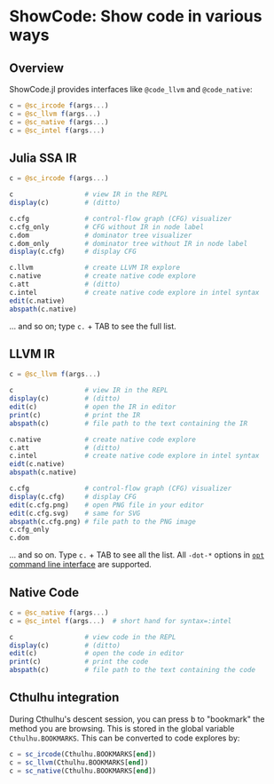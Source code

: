# ShowCode: Show code in various ways

## Overview

ShowCode.jl provides interfaces like `@code_llvm` and `@code_native`:

```julia
c = @sc_ircode f(args...)
c = @sc_llvm f(args...)
c = @sc_native f(args...)
c = @sc_intel f(args...)
```

## Julia SSA IR

```julia
c = @sc_ircode f(args...)

c                  # view IR in the REPL
display(c)         # (ditto)

c.cfg              # control-flow graph (CFG) visualizer
c.cfg_only         # CFG without IR in node label
c.dom              # dominator tree visualizer
c.dom_only         # dominator tree without IR in node label
display(c.cfg)     # display CFG

c.llvm             # create LLVM IR explore
c.native           # create native code explore
c.att              # (ditto)
c.intel            # create native code explore in intel syntax
edit(c.native)
abspath(c.native)
```

... and so on; type `c.` + TAB to see the full list.

## LLVM IR

```julia
c = @sc_llvm f(args...)

c                  # view IR in the REPL
display(c)         # (ditto)
edit(c)            # open the IR in editor
print(c)           # print the IR
abspath(c)         # file path to the text containing the IR

c.native           # create native code explore
c.att              # (ditto)
c.intel            # create native code explore in intel syntax
eidt(c.native)
abspath(c.native)

c.cfg              # control-flow graph (CFG) visualizer
display(c.cfg)     # display CFG
edit(c.cfg.png)    # open PNG file in your editor
edit(c.cfg.svg)    # same for SVG
abspath(c.cfg.png) # file path to the PNG image
c.cfg_only
c.dom
```

... and so on.  Type `c.` + TAB to see all the list.  All `-dot-*`
options in
[`opt` command line interface](https://llvm.org/docs/Passes.html) are
supported.

## Native Code

```julia
c = @sc_native f(args...)
c = @sc_intel f(args...)  # short hand for syntax=:intel

c                  # view code in the REPL
display(c)         # (ditto)
edit(c)            # open the code in editor
print(c)           # print the code
abspath(c)         # file path to the text containing the code
```

## Cthulhu integration

During Cthulhu's descent session, you can press <kbd>b</kbd> to
"bookmark" the method you are browsing.  This is stored in the global
variable `Cthulhu.BOOKMARKS`.  This can be converted to code explores
by:

```julia
c = sc_ircode(Cthulhu.BOOKMARKS[end])
c = sc_llvm(Cthulhu.BOOKMARKS[end])
c = sc_native(Cthulhu.BOOKMARKS[end])
```
